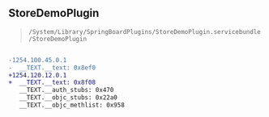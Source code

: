 ## StoreDemoPlugin

> `/System/Library/SpringBoardPlugins/StoreDemoPlugin.servicebundle/StoreDemoPlugin`

```diff

-1254.100.45.0.1
-  __TEXT.__text: 0x8ef0
+1254.120.12.0.1
+  __TEXT.__text: 0x8f08
   __TEXT.__auth_stubs: 0x470
   __TEXT.__objc_stubs: 0x22a0
   __TEXT.__objc_methlist: 0x958

```
